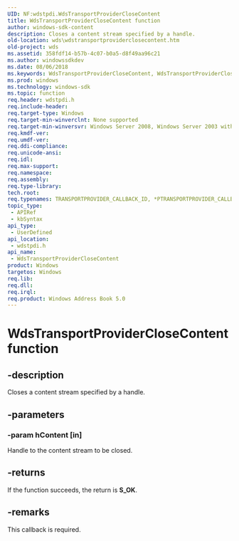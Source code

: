 ```yaml
---
UID: NF:wdstpdi.WdsTransportProviderCloseContent
title: WdsTransportProviderCloseContent function
author: windows-sdk-content
description: Closes a content stream specified by a handle.
old-location: wds\wdstransportproviderclosecontent.htm
old-project: wds
ms.assetid: 358fdf14-b57b-4c07-b0a5-d8f49aa96c21
ms.author: windowssdkdev
ms.date: 08/06/2018
ms.keywords: WdsTransportProviderCloseContent, WdsTransportProviderCloseContent callback, WdsTransportProviderCloseContent callback function [Windows Deployment Services], wds.wdstransportproviderclosecontent, wdstpdi/WdsTransportProviderCloseContent
ms.prod: windows
ms.technology: windows-sdk
ms.topic: function
req.header: wdstpdi.h
req.include-header: 
req.target-type: Windows
req.target-min-winverclnt: None supported
req.target-min-winversvr: Windows Server 2008, Windows Server 2003 with SP2 [desktop apps only]
req.kmdf-ver: 
req.umdf-ver: 
req.ddi-compliance: 
req.unicode-ansi: 
req.idl: 
req.max-support: 
req.namespace: 
req.assembly: 
req.type-library: 
tech.root: 
req.typenames: TRANSPORTPROVIDER_CALLBACK_ID, *PTRANSPORTPROVIDER_CALLBACK_ID
topic_type:
 - APIRef
 - kbSyntax
api_type:
 - UserDefined
api_location:
 - wdstpdi.h
api_name:
 - WdsTransportProviderCloseContent
product: Windows
targetos: Windows
req.lib: 
req.dll: 
req.irql: 
req.product: Windows Address Book 5.0
---
```


# WdsTransportProviderCloseContent function


## -description


Closes a content stream specified by a handle. 


## -parameters




### -param hContent [in]

Handle to the content stream to be closed.


## -returns



If the function succeeds, the return is <b>S_OK</b>.




## -remarks



This callback is required.



